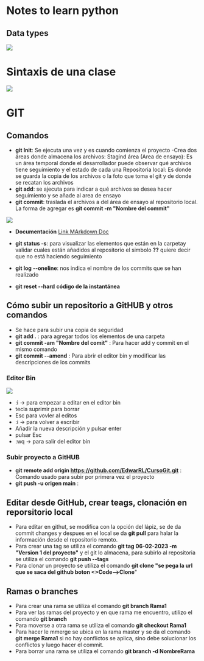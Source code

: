 # Notes to learn python 

## Data types

<img src="Datatype.PNG">

# Sintaxis de una clase

<img src="Clase.PNG">

# GIT

## Comandos

- **git Init**: Se ejecuta una vez y es cuando comienza el proyecto
        -Crea dos áreas donde almacena los archivos: 
        Stagind área (Area de ensayo): Es un área temporal donde el desarrollador puede observar qué archivos tiene seguimiento y el estado de cada una
        Repositoria local: Es donde se guarda la copia de los archivos o la foto que toma el git y de donde se recatan los archivos
- **git add**: se ajecuta para indicar a qué archivos se desea hacer seguimiento y  se añade al area de ensayo
- **git commit**: traslada el archivos a del área de ensayo al repositorio local. La forma de agregar es **git commit -m "Nombre del commit"**

<img src="GitIni.PNG">

- **Documentación** [ Link MArkdown Doc ]( https://git-scm.com/docs)

- **git status -s**: para visualizar las elementos que están en la carpetay validar cuales están añadidos al repositorio el simbolo **??** quiere decir que no está haciendo seguimiento

- **git log --oneline**: nos indica el nombre de los commits que se han realizado

- **git reset --hard** **código de la instantánea**

## Cómo subir un repositorio a GitHUB y otros comandos

- Se hace para subir una copia de seguridad
- **git add .** : para agregar todos los elementos de una carpeta
- **git commit -am "Nombre del comit"** : Para hacer add y commit en el mismo comando
- **git commit --amend** : Para abrir el editor bin y modificar las descripciones de los commits

### Editor Bin
<img src="EditorBin.PNG">

- :i -> para empezar a editar en el editor bin
- tecla suprimir para borrar
- Esc para vovler al editos
- :i -> para volver a escribir
- Añadir la nueva descripción y pulsar enter
- pulsar Esc
- :wq -> para salir del editor bin

### Subir proyecto a GitHUB
- **git remote add origin https://github.com/EdwarRL/CursoGit.git** : Comando usado para subir por primera vez el proyecto
- **git push -u origen main** :

## Editar desde GitHub, crear teags, clonación en reporsitorio local

- Para editar en githut, se modifica con la opción del lápiz, se de da commit changes y despues en el local se da **git pull** para halar la información desde el repositorio remoto.
- Para crear una tag se utiliza el comando **git tag 06-02-2023 -m "Version 1 del proyecto"** y el git lo almacena, para subirlo al repositoria se utiliza el comando **git push --tags**
- Para clonar un proyecto se utiliza el comando **git clone "se pega la url que se saca del github boton <>Code-->Clone**"

## Ramas o branches

- Para crear una rama se utiliza el comando **git branch Rama1**
- Para ver las ramas del proyecto y en que rama me encuentro, utilizo el comando **git branch**
- Para moverse a otra rama se utiliza el comando **git checkout Rama1**
- Para hacer le mmerge se ubica en la rama master y se da el comando **git merge Rama1** si no hay conflictos se aplica, sino debe solucionar los conflictos y luego hacer el commit.
- Para borrar una rama se utiliza el comando **git branch -d NombreRama**




